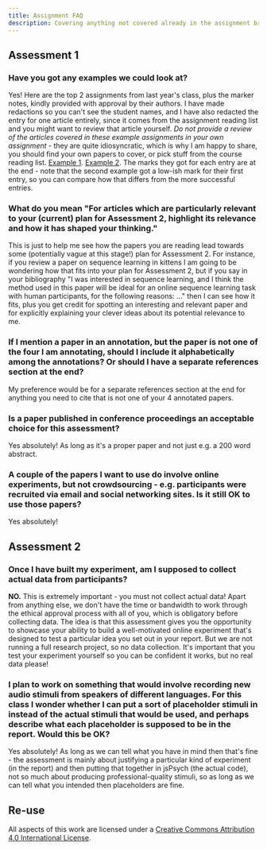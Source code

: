 ```yaml
---
title: Assignment FAQ
description: Covering anything not covered already in the assignment brief
---
```


## Assessment 1

### Have you got any examples we could look at?

Yes! Here are the top 2 assignments from last year's class, plus the marker notes, kindly provided with approval by their authors. I have made redactions so you can't see the student names, and I have also redacted the entry for one article entirely, since it comes from the assignment reading list and you might want to review that article yourself. *Do not provide a review of the articles covered in these example assignments in your own assignment* - they are quite idiosyncratic, which is why I am happy to share, you should find your own papers to cover, or pick stuff from the course reading list. [Example 1](AnnotatedBibliographyExample1.pdf). [Example 2](AnnotatedBibliographyExample1.pdf). The marks they got for each entry are at the end - note that the second example got a low-ish mark for their first entry, so you can compare how that differs from the more successful entries.

### What do you mean "For articles which are particularly relevant to your (current) plan for Assessment 2, highlight its relevance and how it has shaped your thinking."

This is just to help me see how the papers you are reading lead towards some (potentially vague at this stage!) plan for Assessment 2. For instance, if you review a paper on sequence learning in kittens I am going to be wondering how that fits into your plan for Assessment 2, but if you say in your bibliography "I was interested in sequence learning, and I think the method used in this paper will be ideal for an online sequence learning task with human participants, for the following reasons: ..." then I can see how it fits, plus you get credit for spotting an interesting and relevant paper and for explicitly explaining your clever ideas about its potential relevance to me.

### If I mention a paper in an annotation, but the paper is not one of the four I am annotating, should I include it alphabetically among the annotations? Or should I have a separate references section at the end?

My preference would be for a separate references section at the end for anything you need to cite that is not one of your 4 annotated papers.

### Is a paper published in conference proceedings an acceptable choice for this assessment? 

Yes absolutely! As long as it's a proper paper and not just e.g. a 200 word abstract.

### A couple of the papers I want to use do involve online experiments, but not crowdsourcing - e.g. participants were recruited via email and social networking sites. Is it still OK to use those papers?

Yes absolutely! 

## Assessment 2

###  Once I have built my experiment, am I supposed to collect actual data from participants?

**NO.** This is extremely important - you must not collect actual data! Apart from anything else, we don't have the time or bandwidth to work through the ethical approval process with all of you, which is obligatory before collecting data. The idea is that this assessment gives you the opportunity to showcase your ability to build a well-motivated online experiment that's designed to test a particular idea you set out in your report. But we are not running a full research project, so no data collection. It's important that you test your experiment yourself so you can be confident it works, but no real data please!

###  I plan to work on something that would involve recording new audio stimuli from speakers of different languages. For this class I wonder whether I can put a sort of placeholder stimuli in instead of the actual stimuli that would be used, and perhaps describe what each placeholder is supposed to be in the report. Would this be OK?

Yes absolutely! As long as we can tell what you have in mind then that's fine - the assessment is mainly about justifying a particular kind of experiment (in the report) and then putting that together in jsPsych (the actual code), not so much about producing professional-quality stimuli, so as long as we can tell what you intended then placeholders are fine.

## Re-use

All aspects of this work are licensed under a [Creative Commons Attribution 4.0 International License](http://creativecommons.org/licenses/by/4.0/).
